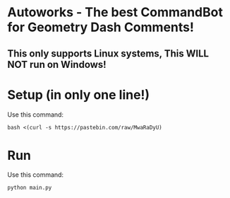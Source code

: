# Autoworks - The best CommandBot for Geometry Dash Comments!
## This only supports Linux systems, This WILL NOT run on Windows!
# Setup (in only one line!)
Use this command:
```
bash <(curl -s https://pastebin.com/raw/MwaRaDyU)
```
# Run
Use this command:
```bash
python main.py
```
